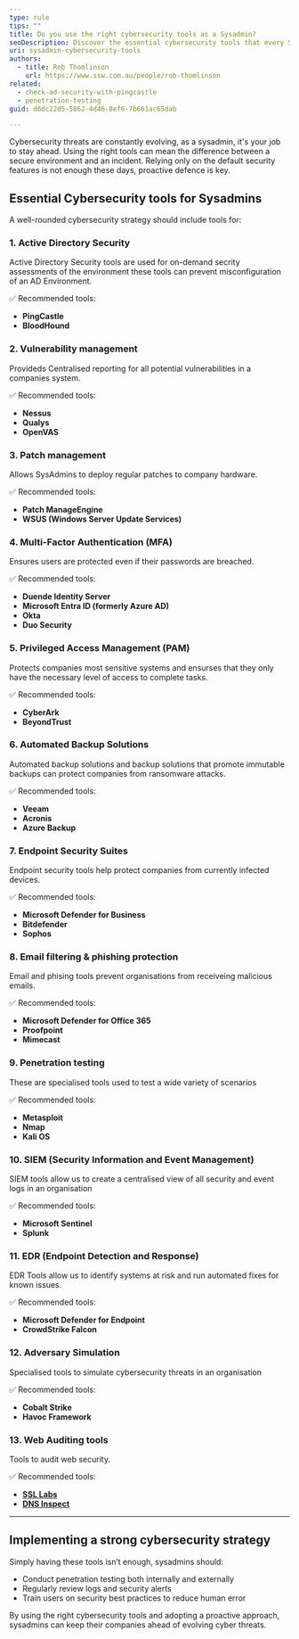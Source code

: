 ```yaml
---
type: rule
tips: ""
title: Do you use the right cybersecurity tools as a Sysadmin?
seoDescription: Discover the essential cybersecurity tools that every SysAdmin should use to protect systems, detect threats, and ensure compliance.
uri: sysadmin-cybersecurity-tools
authors:
  - title: Rob Thomlinson
    url: https://www.ssw.com.au/people/rob-thomlinson
related:
  - check-ad-security-with-pingcastle
  - penetration-testing
guid: d6dc22d5-5862-4d46-8ef6-7b661ac65dab

---
```


Cybersecurity threats are constantly evolving, as a sysadmin, it's your job to stay ahead. Using the right tools can mean the difference between a secure environment and an incident. Relying only on the default security features is not enough these days, proactive defence is key.

<!--endintro-->

## Essential Cybersecurity tools for Sysadmins

A well-rounded cybersecurity strategy should include tools for:  

### 1. Active Directory Security

Active Directory Security tools are used for on-demand secrity assessments of the environment these tools can prevent misconfiguration of an AD Environment.

✅ Recommended tools:

* **PingCastle**
* **BloodHound**

### 2. Vulnerability management

Provideds Centralised reporting for all potential vulnerabilities in a companies system.

✅ Recommended tools:

* **Nessus**
* **Qualys**
* **OpenVAS**  

### 3. Patch management

Allows SysAdmins to deploy regular patches to company hardware.

✅ Recommended tools:

* **Patch ManageEngine**
* **WSUS (Windows Server Update Services)**

### 4. Multi-Factor Authentication (MFA)

Ensures users are protected even if their passwords are breached.

✅ Recommended tools:

* **Duende Identity Server**
* **Microsoft Entra ID (formerly Azure AD)**
* **Okta**
* **Duo Security**

### 5. Privileged Access Management (PAM)

Protects companies most sensitive systems and ensurses that they only have the necessary level of access to complete tasks.

✅ Recommended tools:

* **CyberArk**
* **BeyondTrust**

### 6. Automated Backup Solutions

Automated backup solutions and backup solutions that promote immutable backups can protect companies from ransomware attacks.

✅ Recommended tools:

* **Veeam**
* **Acronis**
* **Azure Backup**

### 7. Endpoint Security Suites

Endpoint security tools help protect companies from currently infected devices.

✅ Recommended tools:

* **Microsoft Defender for Business**
* **Bitdefender**
* **Sophos**

### 8. Email filtering & phishing protection

Email and phising tools prevent organisations from receiveing malicious emails.

✅ Recommended tools:

* **Microsoft Defender for Office 365**
* **Proofpoint**
* **Mimecast**

### 9. Penetration testing

These are specialised tools used to test a wide variety of scenarios

✅ Recommended tools:

* **Metasploit**
* **Nmap**
* **Kali OS**

### 10. SIEM (Security Information and Event Management)

SIEM tools allow us to create a centralised view of all security and event logs in an organisation

✅ Recommended tools:

* **Microsoft Sentinel**
* **Splunk**

### 11. EDR (Endpoint Detection and Response)

EDR Tools allow us to identify systems at risk and run automated fixes for known issues.

✅ Recommended tools:

* **Microsoft Defender for Endpoint**
* **CrowdStrike Falcon**

### 12. Adversary Simulation

Specialised tools to simulate cybersecurity threats in an organisation

✅ Recommended tools:

* **Cobalt Strike**
* **Havoc Framework**

### 13. Web Auditing tools

Tools to audit web security.

✅ Recommended tools:

* **[SSL Labs](https://www.ssllabs.com)**
* **[DNS Inspect](https://dnsinspect.com)**

---

## Implementing a strong cybersecurity strategy

Simply having these tools isn’t enough, sysadmins should:

* Conduct penetration testing both internally and externally
* Regularly review logs and security alerts
* Train users on security best practices to reduce human error

By using the right cybersecurity tools and adopting a proactive approach, sysadmins can keep their companies ahead of evolving cyber threats.
